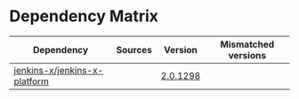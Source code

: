 # Dependency Matrix

Dependency | Sources | Version | Mismatched versions
---------- | ------- | ------- | -------------------
[jenkins-x/jenkins-x-platform](https://github.com/jenkins-x/jenkins-x-platform.git) |  | [2.0.1298](https://github.com/jenkins-x/jenkins-x-platform/releases/tag/v2.0.1298) | 
